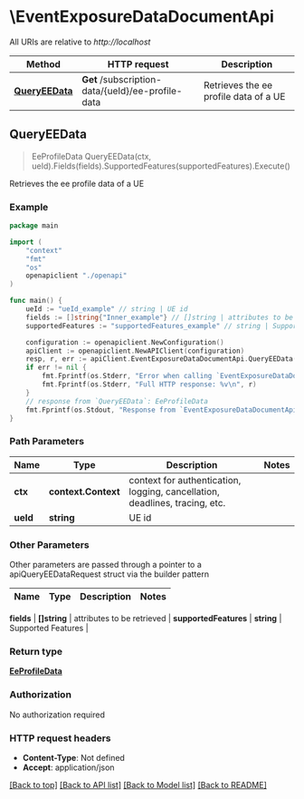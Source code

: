 # \EventExposureDataDocumentApi

All URIs are relative to *http://localhost*

Method | HTTP request | Description
------------- | ------------- | -------------
[**QueryEEData**](EventExposureDataDocumentApi.md#QueryEEData) | **Get** /subscription-data/{ueId}/ee-profile-data | Retrieves the ee profile data of a UE



## QueryEEData

> EeProfileData QueryEEData(ctx, ueId).Fields(fields).SupportedFeatures(supportedFeatures).Execute()

Retrieves the ee profile data of a UE

### Example

```go
package main

import (
    "context"
    "fmt"
    "os"
    openapiclient "./openapi"
)

func main() {
    ueId := "ueId_example" // string | UE id
    fields := []string{"Inner_example"} // []string | attributes to be retrieved (optional)
    supportedFeatures := "supportedFeatures_example" // string | Supported Features (optional)

    configuration := openapiclient.NewConfiguration()
    apiClient := openapiclient.NewAPIClient(configuration)
    resp, r, err := apiClient.EventExposureDataDocumentApi.QueryEEData(context.Background(), ueId).Fields(fields).SupportedFeatures(supportedFeatures).Execute()
    if err != nil {
        fmt.Fprintf(os.Stderr, "Error when calling `EventExposureDataDocumentApi.QueryEEData``: %v\n", err)
        fmt.Fprintf(os.Stderr, "Full HTTP response: %v\n", r)
    }
    // response from `QueryEEData`: EeProfileData
    fmt.Fprintf(os.Stdout, "Response from `EventExposureDataDocumentApi.QueryEEData`: %v\n", resp)
}
```

### Path Parameters


Name | Type | Description  | Notes
------------- | ------------- | ------------- | -------------
**ctx** | **context.Context** | context for authentication, logging, cancellation, deadlines, tracing, etc.
**ueId** | **string** | UE id | 

### Other Parameters

Other parameters are passed through a pointer to a apiQueryEEDataRequest struct via the builder pattern


Name | Type | Description  | Notes
------------- | ------------- | ------------- | -------------

 **fields** | **[]string** | attributes to be retrieved | 
 **supportedFeatures** | **string** | Supported Features | 

### Return type

[**EeProfileData**](EeProfileData.md)

### Authorization

No authorization required

### HTTP request headers

- **Content-Type**: Not defined
- **Accept**: application/json

[[Back to top]](#) [[Back to API list]](../README.md#documentation-for-api-endpoints)
[[Back to Model list]](../README.md#documentation-for-models)
[[Back to README]](../README.md)

